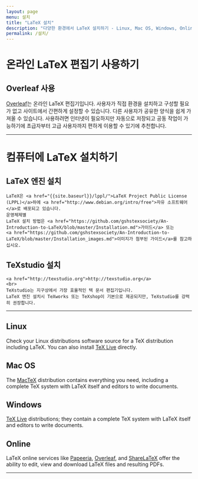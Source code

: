 ```yaml
---
layout: page
menu: 설치
title: "LaTeX 설치"
description: "다양한 환경에서 LaTeX 설치하기 - Linux, Mac OS, Windows, Online"
permalink: /설치/
---
```


# 온라인 LaTeX 편집기 사용하기
  <h2>Overleaf 사용</h2>
  
  <a href="https://www.overleaf.com/">Overleaf</a>는 온라인 LaTeX 편집기입니다. 사용자가 직접 환경을 설치하고 구성할 필요가 없고 사이트에서 간편하게 설정할 수 있습니다. 다른 사용자가 공유한 양식을 쉽게 가져올 수 있습니다. 사용하려면 인터넷이 필요하지만 자동으로 저장되고 공동 작업이 가능하기에 초급자부터 고급 사용자까지 편하게 이용할 수 있기에 추천합니다.
<hr>

# 컴퓨터에 LaTeX 설치하기
<div class="row">
  <div class="col cell1of2">
    <h2>LaTeX 엔진 설치</h2>
    
    LaTeX은 <a href="{{site.baseurl}}/lppl/">LaTeX Project Public License (LPPL)</a>하에 <a href="http://www.debian.org/intro/free">자유 소프트웨어</a>로 배포되고 있습니다.
    운영체제별
    LaTeX 설치 방법은 <a href="https://github.com/gshstexsociety/An-Introduction-to-LaTeX/blob/master/Installation.md">가이드</a> 또는
    <a href="https://github.com/gshstexsociety/An-Introduction-to-LaTeX/blob/master/Installation_images.md">이미지가 첨부된 가이드</a>를 참고하십시오.
  </div>
  <div class="col cell1of2">
    <h2>TeXstudio 설치</h2>
    
    <a href="http://texstudio.org">http://texstudio.org</a> 
    <br>
    TeXstudio는 지구상에서 가장 효율적인 텍 문서 편집기입니다.
    LaTeX 엔진 설치시 TeXworks 또는 TeXshop이 기본으로 제공되지만, TeXstudio를 강력히 권장합니다.
  </div>
</div>
  


<hr>
<div class="row">
  <div class="col cell1of4">
    <h2><span class="fa fa-linux"></span> Linux</h2>
    <p>Check your Linux distributions software source for a TeX distribution including LaTeX. You can also install <a href="http://www.tug.org/texlive">TeX Live</a> directly.</p>
  </div>
  <div class="col cell1of4">
    <h2><span class="fa fa-apple"></span> Mac OS</h2>
    <p>The <a href="http://www.tug.org/mactex/">MacTeX</a> distribution contains everything you need, including a complete TeX system with LaTeX itself and editors to write documents.</p>
  </div>
  <div class="col cell1of4">
    <h2><span class="fa fa-windows"></span> Windows</h2>
    <p><!-- Check out the <a href="http://miktex.org/">MiKTeX</a> or <a href="http://www.tug.org/protext/">proTeXt</a> or --><a href="http://www.tug.org/texlive">TeX Live</a> distributions; they contain a complete TeX system with LaTeX itself and editors to write documents.</p>
  </div>
  <div class="col cell1of4">
    <h2><span class="fa fa-globe"></span> Online</h2>
    <p>LaTeX online services like <a href="http://papeeria.com">Papeeria</a>, <a href="https://www.overleaf.com/">Overleaf</a>, and <a href="https://www.sharelatex.com/">ShareLaTeX</a> offer the ability to edit, view and download LaTeX files and resulting PDFs.</p>
  </div>
  <hr>
</div>
